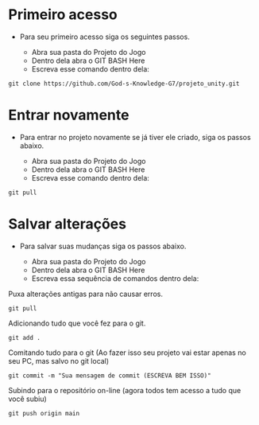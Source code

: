 # Primeiro acesso

- Para seu primeiro acesso siga os seguintes passos.

  - Abra sua pasta do Projeto do Jogo
  - Dentro dela abra o GIT BASH Here
  - Escreva esse comando dentro dela:
```
git clone https://github.com/God-s-Knowledge-G7/projeto_unity.git
```

# Entrar novamente

- Para entrar no projeto novamente se já tiver ele criado, siga os passos abaixo.

  - Abra sua pasta do Projeto do Jogo
  - Dentro dela abra o GIT BASH Here
  - Escreva esse comando dentro dela:
```
git pull
```

# Salvar alterações

- Para salvar suas mudanças siga os passos abaixo.

  - Abra sua pasta do Projeto do Jogo
  - Dentro dela abra o GIT BASH Here
  - Escreva essa sequência de comandos dentro dela:

Puxa alterações antigas para não causar erros.
```
git pull
```

Adicionando tudo que você fez para o git.
```
git add .
```

Comitando tudo para o git (Ao fazer isso seu projeto vai estar apenas no seu PC, mas salvo no git local)
```
git commit -m "Sua mensagem de commit (ESCREVA BEM ISSO)"
```

Subindo para o repositório on-line (agora todos tem acesso a tudo que você subiu)
```
git push origin main
```
